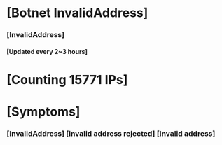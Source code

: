 # [Botnet InvalidAddress]
### [InvalidAddress]
#### [Updated every 2~3 hours]

# [Counting 15771 IPs]

# [Symptoms] 

###   [InvalidAddress] [invalid address rejected] [Invalid address]
